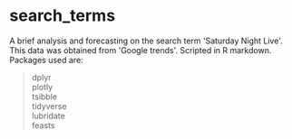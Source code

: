 # search_terms
A brief analysis and forecasting on the search term 'Saturday Night Live'.
This data was obtained from 'Google trends'. 
Scripted in R markdown.  
Packages used are:
>dplyr  
>plotly  
>tsibble  
>tidyverse  
>lubridate  
>feasts  
